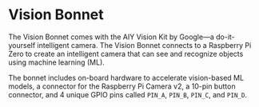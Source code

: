 <!--
---
name: Vision Bonnet
class: board
type: sensor,other
formfactor: pHAT
manufacturer: Google
description: A pHAT that helps you build an intelligent camera that can see and recognize objects using machine learning
url: https://aiyprojects.withgoogle.com/vision
github: https://github.com/google/aiyprojects-raspbian
image: 'vision-bonnet.png'
pincount: 40
eeprom: yes
power:
  '1':
  '2':
ground:
  '6':
  '9':
  '14':
  '20':
  '25':
  '30':
  '34':
  '39':
pin:
  '3':
    mode: i2c
  '5':
    mode: i2c
  '15':
    mode: gpio
    name: Buzzer
  '16':
    mode: gpio
    name: Button
  '19':
    mode: spi
  '21':
    mode: spi
  '23':
    mode: spi
  '24':
    mode: spi
  '31':
    mode: gpio
    name: Pi to Myriad IRQ
  '33':
    mode: gpio
    name: Myriad to Pi IRQ
  '37':
    mode: gpio
-->
# Vision Bonnet

The Vision Bonnet comes with the AIY Vision Kit by Google—a do-it-yourself intelligent camera. The Vision Bonnet connects to a Raspberry Pi Zero to create an intelligent camera that can see and recognize objects using machine learning (ML).

The bonnet includes on-board hardware to accelerate vision-based ML models, a connector for the Raspberry Pi Camera v2, a 10-pin button connector, and 4 unique GPIO pins called `PIN_A`, `PIN_B`, `PIN_C`, and `PIN_D`.


